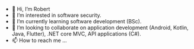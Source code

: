 - 👋 Hi, I’m Robert
- 👀 I’m interested in software security.
- 🌱 I’m currently learning software development (BSc).
- 💞️ I’m looking to collaborate on application development (Android, Kotlin, Java, Flutter), .NET core MVC, API applications (C#).
- 📫 How to reach me ...

<!---
robertmeli-99/robertmeli-99 is a ✨ special ✨ repository because its `README.md` (this file) appears on your GitHub profile.
You can click the Preview link to take a look at your changes.
--->
